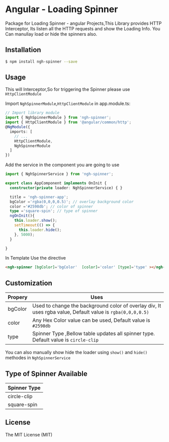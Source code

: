 # Angular - Loading Spinner
Package for Loading Spinner - angular Projects,This Library provides HTTP Interceptor, 
Its listen all the HTTP requests and show the Loading Info. You Can manullay load or hide the spinners also.
## Installation
```bash
$ npm install ngh-spinner --save
```
## Usage
This will Interceptor,So for triggering the Spinner please use `HttpClientModule`

Import `NghSpinnerModule`,`HttpClientModule` in app.module.ts:
```typescript
// Import library module
import { NghSpinnerModule } from 'ngh-spinner';
import { HttpClientModule } from '@angular/common/http';
@NgModule({
  imports: [
    // ...
    HttpClientModule,
    NghSpinnerModule
  ]
})
```
Add the service in the component you are going to use
```typescript
import { NghSpinnerService } from 'ngh-spinner';

export class AppComponent implements OnInit {
  constructor(private loader: NghSpinnerService) { }

  title = 'ngh-spinner-app'; 
  bgColor ='rgba(0,0,0,0.5)'; // overlay background color
  color ='#2598db'; // color of spinner
  type ='square-spin'; // type of spinner
  ngOnInit(){
    this.loader.show();
    setTimeout(() => {
      this.loader.hide();
    }, 5000);
  }

}

```
In Template Use the directive
```html
<ngh-spinner [bgColor]='bgColor'  [color]='color' [type]='type' ></ngh-spinner>
```
## Customization
Propery | Uses |
--- | --- |
bgColor | Used to change the background color of overlay div, It uses rgba value, Default value is `rgba(0,0,0,0.5)` |
color | Any Hex Color value can be used, Default value is `#2598db` |
type | Spinner Type ,Bellow table updates all spinner type. Default value is `circle-clip` |

You can also manually show hide the loader using `show()` and `hide()` methodes in `NghSpinnerService`

## Type of Spinner Available
Spinner Type |
--- |
circle-clip |
square-spin |

## License
The MIT License (MIT)